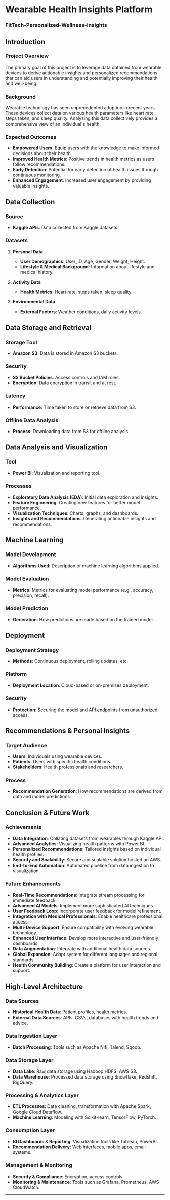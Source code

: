 # Wearable Health Insights Platform
### FitTech-Personalized-Wellness-insights
## Introduction

### Project Overview

The primary goal of this project is to leverage data obtained from wearable devices to derive actionable insights and personalized recommendations that can aid users in understanding and potentially improving their health and well-being.

### Background

Wearable technology has seen unprecedented adoption in recent years. These devices collect data on various health parameters like heart rate, steps taken, and sleep quality. Analyzing this data collectively provides a comprehensive view of an individual's health.

### Expected Outcomes

- **Empowered Users**: Equip users with the knowledge to make informed decisions about their health.
- **Improved Health Metrics**: Positive trends in health metrics as users follow recommendations.
- **Early Detection**: Potential for early detection of health issues through continuous monitoring.
- **Enhanced Engagement**: Increased user engagement by providing valuable insights.

## Data Collection

### Source

- **Kaggle APIs**: Data collected from Kaggle datasets.

### Datasets

1. **Personal Data**
   - **User Demographics**: User_ID, Age, Gender, Weight, Height.
   - **Lifestyle & Medical Background**: Information about lifestyle and medical history.

2. **Activity Data**
   - **Health Metrics**: Heart rate, steps taken, sleep quality.

3. **Environmental Data**
   - **External Factors**: Weather conditions, daily activity levels.

## Data Storage and Retrieval

### Storage Tool

- **Amazon S3**: Data is stored in Amazon S3 buckets.

### Security

- **S3 Bucket Policies**: Access controls and IAM roles.
- **Encryption**: Data encryption in transit and at rest.

### Latency

- **Performance**: Time taken to store or retrieve data from S3.

### Offline Data Analysis

- **Process**: Downloading data from S3 for offline analysis.

## Data Analysis and Visualization

### Tool

- **Power BI**: Visualization and reporting tool.

### Processes

- **Exploratory Data Analysis (EDA)**: Initial data exploration and insights.
- **Feature Engineering**: Creating new features for better model performance.
- **Visualization Techniques**: Charts, graphs, and dashboards.
- **Insights and Recommendations**: Generating actionable insights and recommendations.

## Machine Learning

### Model Development

- **Algorithms Used**: Description of machine learning algorithms applied.

### Model Evaluation

- **Metrics**: Metrics for evaluating model performance (e.g., accuracy, precision, recall).

### Model Prediction

- **Generation**: How predictions are made based on the trained model.

## Deployment

### Deployment Strategy

- **Methods**: Continuous deployment, rolling updates, etc.

### Platform

- **Deployment Location**: Cloud-based or on-premises deployment.

### Security

- **Protection**: Securing the model and API endpoints from unauthorized access.

## Recommendations & Personal Insights

### Target Audience

- **Users**: Individuals using wearable devices.
- **Patients**: Users with specific health conditions.
- **Stakeholders**: Health professionals and researchers.

### Process

- **Recommendation Generation**: How recommendations are derived from data and model predictions.

## Conclusion & Future Work

### Achievements

- **Data Integration**: Collating datasets from wearables through Kaggle API.
- **Advanced Analytics**: Visualizing health patterns with Power BI.
- **Personalized Recommendations**: Tailored insights based on individual health profiles.
- **Security and Scalability**: Secure and scalable solution hosted on AWS.
- **End-to-End Automation**: Automated pipeline from data ingestion to visualization.

### Future Enhancements

- **Real-Time Recommendations**: Integrate stream processing for immediate feedback.
- **Advanced AI Models**: Implement more sophisticated AI techniques.
- **User Feedback Loop**: Incorporate user feedback for model refinement.
- **Integration with Medical Professionals**: Enable healthcare professional access.
- **Multi-Device Support**: Ensure compatibility with evolving wearable technology.
- **Enhanced User Interface**: Develop more interactive and user-friendly dashboards.
- **Data Augmentation**: Integrate with additional health data sources.
- **Global Expansion**: Adapt system for different languages and regional standards.
- **Health Community Building**: Create a platform for user interaction and support.

## High-Level Architecture

### Data Sources

- **Historical Health Data**: Patient profiles, health metrics.
- **External Data Sources**: APIs, CSVs, databases with health trends and advice.

### Data Ingestion Layer

- **Batch Processing**: Tools such as Apache Nifi, Talend, Sqoop.

### Data Storage Layer

- **Data Lake**: Raw data storage using Hadoop HDFS, AWS S3.
- **Data Warehouse**: Processed data storage using Snowflake, Redshift, BigQuery.

### Processing & Analytics Layer

- **ETL Processes**: Data cleaning, transformation with Apache Spark, Google Cloud Dataflow.
- **Machine Learning**: Modeling with Scikit-learn, TensorFlow, PyTorch.

### Consumption Layer

- **BI Dashboards & Reporting**: Visualization tools like Tableau, PowerBI.
- **Recommendation Delivery**: Web interfaces, mobile apps, email systems.

### Management & Monitoring

- **Security & Compliance**: Encryption, access controls.
- **Monitoring & Maintenance**: Tools such as Grafana, Prometheus, AWS CloudWatch.

---

